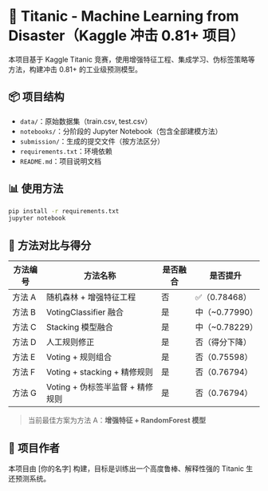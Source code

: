 # 🧠 Titanic - Machine Learning from Disaster（Kaggle 冲击 0.81+ 项目）

本项目基于 Kaggle Titanic 竞赛，使用增强特征工程、集成学习、伪标签策略等方法，构建冲击 0.81+ 的工业级预测模型。

## 📦 项目结构

- `data/`：原始数据集（train.csv, test.csv）
- `notebooks/`：分阶段的 Jupyter Notebook（包含全部建模方法）
- `submission/`：生成的提交文件（按方法区分）
- `requirements.txt`：环境依赖
- `README.md`：项目说明文档

## 📊 使用方法

```bash
pip install -r requirements.txt
jupyter notebook
```

## 🔧 方法对比与得分

| 方法编号 | 方法名称 | 是否融合 | 是否提升 |
|----------|----------|----------|----------|
| 方法 A | 随机森林 + 增强特征工程 | 否 | ✅（0.78468） |
| 方法 B | VotingClassifier 融合 | 是 | 中（~0.77990） |
| 方法 C | Stacking 模型融合 | 是 | 中（~0.78229） |
| 方法 D | 人工规则修正 | 是 | 否（得分下降） |
| 方法 E | Voting + 规则组合 | 是 | 否（0.75598） |
| 方法 F | Voting + stacking + 精修规则 | 是 | 否（0.76794） |
| 方法 G | Voting + 伪标签半监督 + 精修规则 | 是 | 否（0.76794） |

> 当前最佳方案为方法 A：**增强特征 + RandomForest 模型**

## 🏁 项目作者

本项目由 [你的名字] 构建，目标是训练出一个高度鲁棒、解释性强的 Titanic 生还预测系统。

